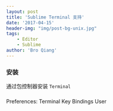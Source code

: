 ```yaml
---
layout: post
title: 'Sublime Terminal 支持'
date: '2017-04-15'
header-img: "img/post-bg-unix.jpg"
tags:
    - Editor
    - Sublime
author: 'Bro Qiang'
---
```


### 安装

通过包控制器安装 `Terminal`

### 

Preferences: Terminal Key Bindings User